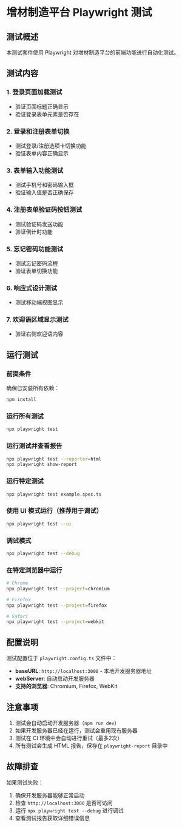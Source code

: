 # 增材制造平台 Playwright 测试

## 测试概述

本测试套件使用 Playwright 对增材制造平台的前端功能进行自动化测试。

## 测试内容

### 1. 登录页面加载测试
- 验证页面标题正确显示
- 验证登录表单元素是否存在

### 2. 登录和注册表单切换
- 测试登录/注册选项卡切换功能
- 验证表单内容正确显示

### 3. 表单输入功能测试
- 测试手机号和密码输入框
- 验证输入值是否正确保存

### 4. 注册表单验证码按钮测试
- 测试验证码发送功能
- 验证倒计时功能

### 5. 忘记密码功能测试
- 测试忘记密码流程
- 验证表单切换功能

### 6. 响应式设计测试
- 测试移动端视图显示

### 7. 欢迎语区域显示测试
- 验证右侧欢迎语内容

## 运行测试

### 前提条件
确保已安装所有依赖：
```bash
npm install
```

### 运行所有测试
```bash
npx playwright test
```

### 运行测试并查看报告
```bash
npx playwright test --reporter=html
npx playwright show-report
```

### 运行特定测试
```bash
npx playwright test example.spec.ts
```

### 使用 UI 模式运行（推荐用于调试）
```bash
npx playwright test --ui
```

### 调试模式
```bash
npx playwright test --debug
```

### 在特定浏览器中运行
```bash
# Chrome
npx playwright test --project=chromium

# Firefox
npx playwright test --project=firefox

# Safari
npx playwright test --project=webkit
```

## 配置说明

测试配置位于 `playwright.config.ts` 文件中：
- **baseURL**: `http://localhost:3000` - 本地开发服务器地址
- **webServer**: 自动启动开发服务器
- **支持的浏览器**: Chromium, Firefox, WebKit

## 注意事项

1. 测试会自动启动开发服务器（`npm run dev`）
2. 如果开发服务器已经在运行，测试会重用现有服务器
3. 测试在 CI 环境中会自动进行重试（最多2次）
4. 所有测试会生成 HTML 报告，保存在 `playwright-report` 目录中

## 故障排查

如果测试失败：
1. 确保开发服务器能够正常启动
2. 检查 `http://localhost:3000` 是否可访问
3. 运行 `npx playwright test --debug` 进行调试
4. 查看测试报告获取详细错误信息

